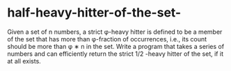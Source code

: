 # half-heavy-hitter-of-the-set-
Given a set of n numbers, a strict φ-heavy hitter is defined to be a member of the set that has more than φ-fraction of occurrences, i.e., its count should be more than φ ∗ n in the set. Write a program that takes a series of numbers and can efficiently return the strict 1/2 -heavy hitter of the set, if it at all exists.
